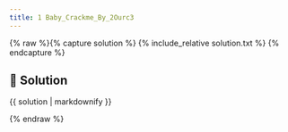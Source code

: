 ```yaml
---
title: 1 Baby_Crackme_By_2Ourc3
---
```


{% raw %}{% capture solution %}
{% include_relative solution.txt %}
{% endcapture %}

## 📝 Solution

{{ solution | markdownify }}

{% endraw %}
